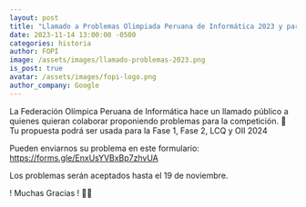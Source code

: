 ```yaml
---
layout: post
title: "Llamado a Problemas Olimpiada Peruana de Informática 2023 y para la Olimpiada Iberoamericana 2024"
date: 2023-11-14 13:00:00 -0500
categories: historia
author: FOPI
image: /assets/images/llamado-problemas-2023.png
is_post: true
avatar: /assets/images/fopi-logo.png
author_company: Google
---
```

La Federación Olímpica Peruana de Informática hace un llamado público a quienes quieran colaborar proponiendo problemas para la competición. 🚀
Tu propuesta podrá ser usada para la Fase 1, Fase 2, LCQ y OII 2024

Pueden enviarnos su problema en este formulario:
https://forms.gle/EnxUsYVBxBp7zhvUA

Los problemas serán aceptados hasta el 19 de noviembre.

! Muchas Gracias ! 🙏🏻
